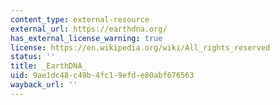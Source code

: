```yaml
---
content_type: external-resource
external_url: https://earthdna.org/
has_external_license_warning: true
license: https://en.wikipedia.org/wiki/All_rights_reserved
status: ''
title: _EarthDNA_
uid: 9ae1dc48-c49b-4fc1-9efd-e80abf676563
wayback_url: ''
---
```

